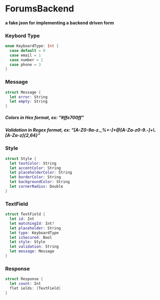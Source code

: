 # ForumsBackend
#### a fake json for implementing a backend driven form

### Keybord Type
```swift
enum KeyboardType: Int {
  case default = 0
  case email = 1
  case number = 2
  case phone = 3
}
```

### Message 
```swift
struct Message {
  let error: String
  let empty: String
}
```

##### Colors in Hex format, ex: "#ffe700ff" 
##### Validation in Regex format, ex: "[A-Z0-9a-z._%+-]+@[A-Za-z0-9.-]+\\.[A-Za-z]{2,64}"

### Style
```swift
struct Style {
  let textColor: String
  let accentColor: String
  let placeholderColor: String
  let borderColor: String
  let backgroundColor: String
  let cornerRadius: Double
}
```

### TextField
```swift
struct TextField {
  let id: Int
  let matchingId: Int?
  let placeholder: String
  let type: KeyboardType
  let isSecured: Bool
  let style: Style
  let validation: String
  let message: Message
}
```

### Response
```swift
struct Response {
  let count: Int
  flet ields: [TextField]
}
```
